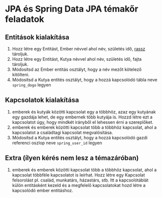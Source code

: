 
# JPA és Spring Data JPA témakőr feladatok

## Entitások kialakítása

1. Hozz létre egy Entitást, Ember névvel ahol név, születés idő, [rassz](https://hu.wikipedia.org/wiki/Nagyrassz) tároljuk.
1. Hozz létre egy Entitást, Kutya névvel ahol név, születés idő, fajta tároljuk.
1. Módosítsd az Ember entitás osztályt, hogy a név mezőt kötelező kitölteni.
1. Módosítsd a Kutya entités osztályt, hogy a hozzá kapcsolódó tábla neve `spring_dogo` legyen

## Kapcsolatok kialakítása

1. emberek és kutyák közötti kapcsolat egy a többhöz, azaz egy kutyának
egy gazdája lehet, de egy embernek több kutyája is. Hozzd létre ezt a kapcsolatot
úgy, hogy mindkét irányből el lehessen érni a szereplőket.
1. emberek és emberek közötti kapcsolat több a többhöz kapcsolat,
ahol a kapcsolatot a családtagi kapcsolat megvalósítása.
1. Módosítsd a Kutya entités osztályt, hogy a hozzá kapcsolódó gazdi referenci oszlop neve `spring_user_id` legyen

## Extra (ílyen kérés nem lesz a témazáróban)

1. emberek és emberek közötti kapcsolat több a többhöz kapcsolat,
ahol a kapcsolat többféle kapcsolatot is leírhat. Hozz létre egy
Kapcsolat felsorolást pl. család, munkatárs, házastárs, stb.
Itt a kapcsolótáblát külön entitásként kezeld és a megfelelő kapcsolatokat
hozd létre a kapcsolódó ember entitáshoz.
